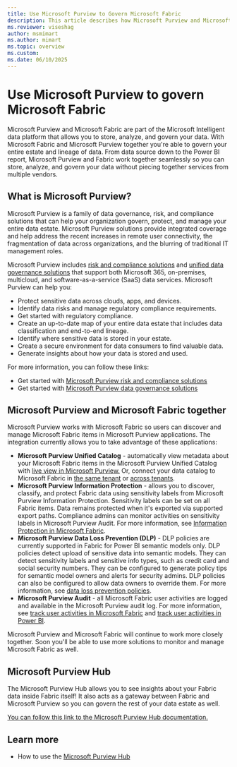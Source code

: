 ```yaml
---
title: Use Microsoft Purview to Govern Microsoft Fabric
description: This article describes how Microsoft Purview and Microsoft Fabric work together to deliver a complete, governed data flow.
ms.reviewer: viseshag
author: msmimart
ms.author: mimart
ms.topic: overview
ms.custom:
ms.date: 06/10/2025
---
```


# Use Microsoft Purview to govern Microsoft Fabric

Microsoft Purview and Microsoft Fabric are part of the Microsoft Intelligent data platform that allows you to store, analyze, and govern your data. With Microsoft Fabric and Microsoft Purview together you're able to govern your entire estate and lineage of data. From data source down to the Power BI report, Microsoft Purview and Fabric work together seamlessly so you can store, analyze, and govern your data without piecing together services from multiple vendors.

## What is Microsoft Purview?

Microsoft Purview is a family of data governance, risk, and compliance solutions that can help your organization govern, protect, and manage your entire data estate. Microsoft Purview solutions provide integrated coverage and help address the recent increases in remote user connectivity, the fragmentation of data across organizations, and the blurring of traditional IT management roles.

Microsoft Purview includes [risk and compliance solutions](/microsoft-365/compliance/purview-compliance) and [unified data governance solutions](/azure/purview/overview) that support both Microsoft 365, on-premises, multicloud, and software-as-a-service (SaaS) data services. Microsoft Purview can help you:

- Protect sensitive data across clouds, apps, and devices.
- Identify data risks and manage regulatory compliance requirements.
- Get started with regulatory compliance.
- Create an up-to-date map of your entire data estate that includes data classification and end-to-end lineage.
- Identify where sensitive data is stored in your estate.
- Create a secure environment for data consumers to find valuable data.
- Generate insights about how your data is stored and used.

For more information, you can follow these links:

- Get started with [Microsoft Purview risk and compliance solutions](/microsoft-365/compliance/purview-compliance)
- Get started with [Microsoft Purview data governance solutions](/azure/purview/overview)

## Microsoft Purview and Microsoft Fabric together

Microsoft Purview works with Microsoft Fabric so users can discover and manage Microsoft Fabric items in Microsoft Purview applications. The integration currently allows you to take advantage of these applications:

- **Microsoft Purview Unified Catalog** - automatically view metadata about your Microsoft Fabric items in the Microsoft Purview Unified Catalog with [live view in Microsoft Purview.](/purview/live-view) Or, connect your data catalog to Microsoft Fabric in [the same tenant](/purview/register-scan-fabric-tenant) or [across tenants](/purview/register-scan-fabric-tenant-cross-tenant).
- **Microsoft Purview Information Protection** - allows you to discover, classify, and protect Fabric data using sensitivity labels from Microsoft Purview Information Protection. Sensitivity labels can be set on all Fabric items. Data remains protected when it's exported via supported export paths. Compliance admins can monitor activities on sensitivity labels in Microsoft Purview Audit. For more information, see [Information Protection in Microsoft Fabric](information-protection.md).
- **Microsoft Purview Data Loss Prevention (DLP)** - DLP policies are currently supported in Fabric for Power BI semantic models only. DLP policies detect upload of sensitive data into semantic models. They can detect sensitivity labels and sensitive info types, such as credit card and social security numbers. They can be configured to generate policy tips for semantic model owners and alerts for security admins. DLP policies can also be configured to allow data owners to override them. For more information, see [data loss prevention policies](/power-bi/enterprise/service-security-dlp-policies-for-power-bi-overview).
- **Microsoft Purview Audit** - all Microsoft Fabric user activities are logged and available in the Microsoft Purview audit log. For more information, see [track user activities in Microsoft Fabric](../admin/track-user-activities.md) and [track user activities in Power BI](../admin/service-admin-portal-audit-usage.md).

Microsoft Purview and Microsoft Fabric will continue to work more closely together. Soon you'll be able to use more solutions to monitor and manage Microsoft Fabric as well.

## Microsoft Purview Hub

The Microsoft Purview Hub allows you to see insights about your Fabric data inside Fabric itself! It also acts as a gateway between Fabric and Microsoft Purview so you can govern the rest of your data estate as well.

[You can follow this link to the Microsoft Purview Hub documentation.](use-microsoft-purview-hub.md)

## Learn more

- How to use the [Microsoft Purview Hub](use-microsoft-purview-hub.md)

